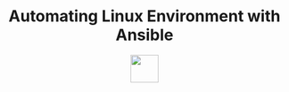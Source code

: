 <h1 align="center"><b>Automating Linux Environment with Ansible</h1></b>
       <p align="center">
         <link rel="stylesheet" href="https://cdn.jsdelivr.net/gh/devicons/devicon@latest/devicon.min.css">
         <img src="https://cdn.jsdelivr.net/gh/devicons/devicon/icons/ansible/ansible-original.svg" width="50" height="50"/>
</p>